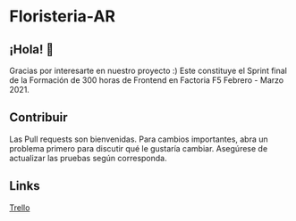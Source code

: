 # Floristeria-AR

## ¡Hola! 👋

Gracias por interesarte en nuestro proyecto :)  Este constituye el Sprint final de la Formación de 300 horas de Frontend en Factoria F5 Febrero - Marzo 2021. 

## Contribuir

Las Pull requests son bienvenidas. Para cambios importantes, abra un problema primero para discutir qué le gustaría cambiar.
Asegúrese de actualizar las pruebas según corresponda.

## Links

[Trello](https://trello.com/b/GT8yVND7/floristeria-ar)

